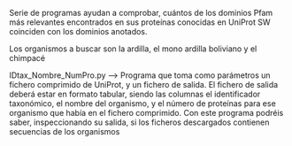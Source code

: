 Serie de programas ayudan a comprobar, cuántos de los dominios Pfam más relevantes encontrados en sus proteínas conocidas en UniProt SW coinciden con los dominios anotados.

Los organismos a buscar son la ardilla, el mono ardilla boliviano y el chimpacé


IDtax_Nombre_NumPro.py -->  Programa que toma como parámetros un fichero comprimido de UniProt, y un fichero de salida. El fichero de salida deberá estar en formato tabular, siendo las columnas el identificador taxonómico, el nombre del organismo, y el número de proteínas para ese organismo que había en el fichero comprimido. Con este programa podréis saber, inspeccionando su salida, si los ficheros descargados contienen secuencias de los organismos
